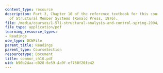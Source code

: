 ```yaml
---
content_type: resource
description: Part 3, Chapter 10 of the reference textbook for this course, Analysis
  of Structural Member Systems (Ronald Press, 1976).
file: /media/courses/1-571-structural-analysis-and-control-spring-2004/b50b24aad0286e594a9fef750f20fe42_connor_ch10.pdf
file_type: application/pdf
learning_resource_types:
- Readings
ocw_type: OCWFile
parent_title: Readings
parent_type: CourseSection
resourcetype: Document
title: connor_ch10.pdf
uid: b50b24aa-d028-6e59-4a9f-ef750f20fe42
---
```

